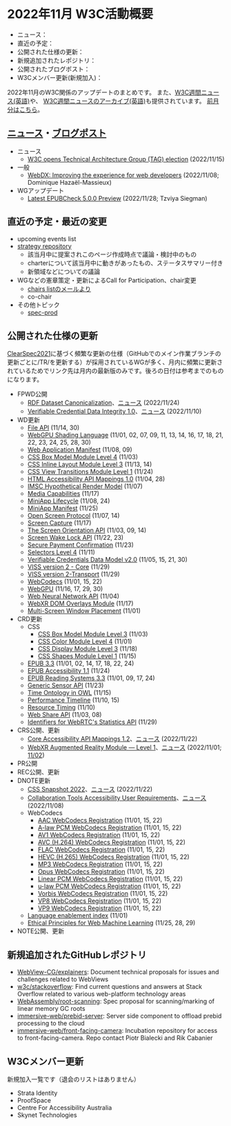 # 2022年11月 W3C活動概要

- ニュース：
- 直近の予定：
- 公開された仕様の更新：
- 新規追加されたレポジトリ：
- 公開されたブログポスト：
- W3Cメンバー更新(新規加入)：

2022年11月のW3C関係のアップデートのまとめです。
また、[W3C週間ニュース(英語)](https://www.w3.org/News/Public/)や、
[W3C週間ニュースのアーカイブ(英語)](https://lists.w3.org/Archives/Public/w3c-announce/2022OctDec/subject.html)も提供されています。
[前月分はこちら](202210.md)。

## [ニュース](https://www.w3.org/blog/news/)・[ブログポスト](https://www.w3.org/blog/)

* ニュース
  * [W3C opens Technical Architecture Group (TAG) election](https://www.w3.org/blog/news/archives/9741) (2022/11/15)
* 一般
  * [WebDX: Improving the experience for web developers](https://www.w3.org/blog/2022/11/webdx-improving-the-experience-for-web-developers/) (2022/11/08; Dominique Hazaël-Massieux)
* WGアップデート
  * [Latest EPUBCheck 5.0.0 Preview](https://www.w3.org/blog/2022/11/latest-epubcheck-5-0-0-preview/) (2022/11/28; Tzviya Siegman)

## 直近の予定・最近の変更

* upcoming events list
* [strategy repository](https://github.com/w3c/strategy/issues)
  * 該当月中に提案されこのページ作成時点で議論・検討中のもの
  * charterについて該当月中に動きがあったもの、ステータスサマリー付き
  * 新領域などについての議論
* WGなどの憲章策定・更新によるCall for Participation、chair変更
  * [chairs listのメールより](https://lists.w3.org/Archives/Member/chairs/)
  * co-chair
* その他トピック
  * [spec-prod](https://lists.w3.org/Archives/Public/spec-prod/)

## 公開された仕様の更新

[ClearSpec2021](https://github.com/w3c/tr-pages/blob/main/clearspec2021.md)に基づく頻繁な更新の仕様（GitHubでのメイン作業ブランチの更新ごとに/TR/を更新する）が採用されているWGが多く、月内に頻繁に更新されているためでリンク先は月内の最新版のみです。後ろの日付は参考までのものになります。

* FPWD公開
  * [RDF Dataset Canonicalization](https://www.w3.org/TR/2022/WD-rdf-canon-20221124/)、[ニュース](https://www.w3.org/blog/news/archives/9753) (2022/11/24)
  * [Verifiable Credential Data Integrity 1.0](https://www.w3.org/TR/2022/WD-vc-data-integrity-20221110/)、[ニュース](https://www.w3.org/blog/news/archives/9739) (2022/11/10)
* WD更新
  * [File API](https://www.w3.org/TR/2022/WD-FileAPI-20221130/) (11/14, 30)
  * [WebGPU Shading Language](https://www.w3.org/TR/2022/WD-WGSL-20221130/) (11/01, 02, 07, 09, 11, 13, 14, 16, 17, 18, 21, 22, 23, 24, 25, 28, 30)
  * [Web Application Manifest](https://www.w3.org/TR/2022/WD-appmanifest-20221109/) (11/08, 09)
  * [CSS Box Model Module Level 4](https://www.w3.org/TR/2022/WD-css-box-4-20221103/) (11/03)
  * [CSS Inline Layout Module Level 3](https://www.w3.org/TR/2022/WD-css-inline-3-20221114/) (11/13, 14)
  * [CSS View Transitions Module Level 1](https://www.w3.org/TR/2022/WD-css-view-transitions-1-20221124/) (11/24)
  * [HTML Accessibility API Mappings 1.0](https://www.w3.org/TR/2022/WD-html-aam-1.0-20221128/) (11/04, 28)
  * [IMSC Hypothetical Render Model](https://www.w3.org/TR/2022/WD-imsc-hrm-20221107/) (11/07)
  * [Media Capabilities](https://www.w3.org/TR/2022/WD-media-capabilities-20221117/) (11/17)
  * [MiniApp Lifecycle](https://www.w3.org/TR/2022/WD-miniapp-lifecycle-20221124/) (11/08, 24)
  * [MiniApp Manifest](https://www.w3.org/TR/2022/WD-miniapp-manifest-20221125/) (11/25)
  * [Open Screen Protocol](https://www.w3.org/TR/2022/WD-openscreenprotocol-20221114/) (11/07, 14)
  * [Screen Capture](https://www.w3.org/TR/2022/WD-screen-capture-20221117/) (11/17)
  * [The Screen Orientation API](https://www.w3.org/TR/2022/WD-screen-orientation-20221114/) (11/03, 09, 14)
  * [Screen Wake Lock API](https://www.w3.org/TR/2022/WD-screen-wake-lock-20221123/) (11/22, 23)
  * [Secure Payment Confirmation](https://www.w3.org/TR/2022/WD-secure-payment-confirmation-20221123/) (11/23)
  * [Selectors Level 4](https://www.w3.org/TR/2022/WD-selectors-4-20221111/) (11/11)
  * [Verifiable Credentials Data Model v2.0](https://www.w3.org/TR/2022/WD-vc-data-model-2.0-20221130/) (11/05, 15, 21, 30)
  * [VISS version 2 - Core](https://www.w3.org/TR/2022/WD-viss2-core-20221129/) (11/29)
  * [VISS version 2-Transport](https://www.w3.org/TR/2022/WD-viss2-transport-20221129/) (11/29)
  * [WebCodecs](https://www.w3.org/TR/2022/WD-webcodecs-20221122/) (11/01, 15, 22)
  * [WebGPU](https://www.w3.org/TR/2022/WD-webgpu-20221130/) (11/16, 17, 29, 30)
  * [Web Neural Network API](https://www.w3.org/TR/2022/WD-webnn-20221104/) (11/04)
  * [WebXR DOM Overlays Module](https://www.w3.org/TR/2022/WD-webxr-dom-overlays-1-20221117/) (11/17)
  * [Multi-Screen Window Placement](https://www.w3.org/TR/2022/WD-window-placement-20221101/) (11/01)
* CRD更新
  * CSS
    * [CSS Box Model Module Level 3](https://www.w3.org/TR/2022/CRD-css-box-3-20221103/) (11/03)
    * [CSS Color Module Level 4](https://www.w3.org/TR/2022/CRD-css-color-4-20221101/) (11/01)
    * [CSS Display Module Level 3](https://www.w3.org/TR/2022/CRD-css-display-3-20221118/) (11/18)
    * [CSS Shapes Module Level 1](https://www.w3.org/TR/2022/CRD-css-shapes-1-20221115/) (11/15)
  * [EPUB 3.3](https://www.w3.org/TR/2022/CRD-epub-33-20221124/) (11/01, 02, 14, 17, 18, 22, 24)
  * [EPUB Accessibility 1.1](https://www.w3.org/TR/2022/CRD-epub-a11y-11-20221124/) (11/24)
  * [EPUB Reading Systems 3.3](https://www.w3.org/TR/2022/CRD-epub-rs-33-20221124/) (11/01, 09, 17, 24)
  * [Generic Sensor API](https://www.w3.org/TR/2022/CRD-generic-sensor-20221123/) (11/23)
  * [Time Ontology in OWL](https://www.w3.org/TR/2022/CRD-owl-time-20221115/) (11/15)
  * [Performance Timeline](https://www.w3.org/TR/2022/CRD-performance-timeline-20221115/) (11/10, 15)
  * [Resource Timing](https://www.w3.org/TR/2022/CRD-resource-timing-20221110/) (11/10)
  * [Web Share API](https://www.w3.org/TR/2022/CRD-web-share-20221108/) (11/03, 08)
  * [Identifiers for WebRTC's Statistics API](https://www.w3.org/TR/2022/CRD-webrtc-stats-20221129/) (11/29)
* CRS公開、更新
  * [Core Accessibility API Mappings 1.2](https://www.w3.org/TR/2022/CR-core-aam-1.2-20221122/)、[ニュース](https://www.w3.org/blog/news/archives/9745) (2022/11/22)
  * [WebXR Augmented Reality Module — Level 1](https://www.w3.org/TR/2022/CR-webxr-ar-module-1-20221101/)、[ニュース](https://www.w3.org/blog/news/archives/9735) (2022/11/01; [11/02](https://www.w3.org/TR/2022/CRD-webxr-ar-module-1-20221102/))
* PR公開
* REC公開、更新
* DNOTE更新
  * [CSS Snapshot 2022](https://www.w3.org/TR/2022/DNOTE-css-2022-20221122/)、[ニュース](https://www.w3.org/blog/news/archives/9751) (2022/11/22)
  * [Collaboration Tools Accessibility User Requirements](https://www.w3.org/TR/2022/DNOTE-ctaur-20221108/)、[ニュース](https://www.w3.org/blog/news/archives/9748) (2022/11/08)
  * WebCodecs
    * [AAC WebCodecs Registration](https://www.w3.org/TR/2022/DNOTE-webcodecs-aac-codec-registration-20221122/) (11/01, 15, 22)
    * [A-law PCM WebCodecs Registration](https://www.w3.org/TR/2022/DNOTE-webcodecs-alaw-codec-registration-20221122/) (11/01, 15, 22)
    * [AV1 WebCodecs Registration](https://www.w3.org/TR/2022/DNOTE-webcodecs-av1-codec-registration-20221122/) (11/01, 15, 22)
    * [AVC (H.264) WebCodecs Registration](https://www.w3.org/TR/2022/DNOTE-webcodecs-avc-codec-registration-20221122/) (11/01, 15, 22)
    * [FLAC WebCodecs Registration](https://www.w3.org/TR/2022/DNOTE-webcodecs-flac-codec-registration-20221122/) (11/01, 15, 22)
    * [HEVC (H.265) WebCodecs Registration](https://www.w3.org/TR/2022/DNOTE-webcodecs-hevc-codec-registration-20221122/) (11/01, 15, 22)
    * [MP3 WebCodecs Registration](https://www.w3.org/TR/2022/DNOTE-webcodecs-mp3-codec-registration-20221122/) (11/01, 15, 22)
    * [Opus WebCodecs Registration](https://www.w3.org/TR/2022/DNOTE-webcodecs-opus-codec-registration-20221122/) (11/01, 15, 22)
    * [Linear PCM WebCodecs Registration](https://www.w3.org/TR/2022/DNOTE-webcodecs-pcm-codec-registration-20221122/) (11/01, 15, 22)
    * [u-law PCM WebCodecs Registration](https://www.w3.org/TR/2022/DNOTE-webcodecs-ulaw-codec-registration-20221122/) (11/01, 15, 22)
    * [Vorbis WebCodecs Registration](https://www.w3.org/TR/2022/DNOTE-webcodecs-vorbis-codec-registration-20221122/) (11/01, 15, 22)
    * [VP8 WebCodecs Registration](https://www.w3.org/TR/2022/DNOTE-webcodecs-vp8-codec-registration-20221122/) (11/01, 15, 22)
    * [VP9 WebCodecs Registration](https://www.w3.org/TR/2022/DNOTE-webcodecs-vp9-codec-registration-20221122/) (11/01, 15, 22)
  * [Language enablement index](https://www.w3.org/TR/2022/DNOTE-typography-20221101/) (11/01)
  * [Ethical Principles for Web Machine Learning](https://www.w3.org/TR/2022/DNOTE-webmachinelearning-ethics-20221129/) (11/25, 28, 29)
* NOTE公開、更新

## 新規追加されたGitHubレポジトリ

* [WebView-CG/explainers](https://github.com/WebView-CG/explainers): Document technical proposals for issues and challenges related to WebViews
* [w3c/stackoverflow](https://github.com/w3c/stackoverflow): Find current questions and answers at Stack Overflow related to various web-platform technology areas
* [WebAssembly/root-scanning](https://github.com/WebAssembly/root-scanning): Spec proposal for scanning/marking of linear memory GC roots
* [immersive-web/prebid-server](https://github.com/immersive-web/prebid-server): Server side component to offload prebid processing to the cloud
* [immersive-web/front-facing-camera](https://github.com/immersive-web/front-facing-camera): Incubation repository for access to front-facing-camera. Repo contact  Piotr Bialecki and Rik Cabanier

## W3Cメンバー更新

新規加入一覧です（退会のリストはありません）

* Strata Identity
* ProofSpace
* Centre For Accessibility Australia
* Skynet Technologies
